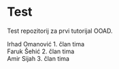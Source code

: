 ﻿# Test
Test repozitorij za prvi tutorijal OOAD.

Irhad Omanović 1. član tima <br />
Faruk Šehić 2. član tima <br />
Amir Sijah 3. član tima <br />
